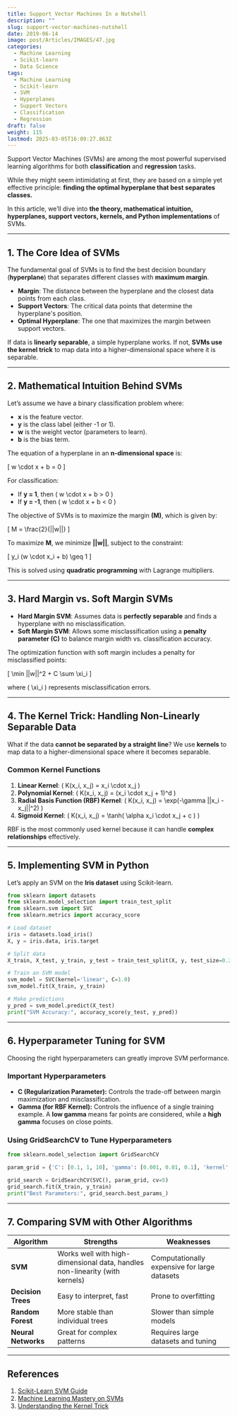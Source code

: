 ```yaml
---
title: Support Vector Machines In a Nutshell
description: ""
slug: support-vector-machines-nutshell
date: 2019-06-14
image: post/Articles/IMAGES/47.jpg
categories:
  - Machine Learning
  - Scikit-learn
  - Data Science
tags:
  - Machine Learning
  - Scikit-learn
  - SVM
  - Hyperplanes
  - Support Vectors
  - Classification
  - Regression
draft: false
weight: 115
lastmod: 2025-03-05T16:09:27.863Z
---
```

<!-- 
# Support Vector Machines In-Depth: Theory, Math, and Code

## Introduction -->

Support Vector Machines (SVMs) are among the most powerful supervised learning algorithms for both **classification** and **regression** tasks.

While they might seem intimidating at first, they are based on a simple yet effective principle: **finding the optimal hyperplane that best separates classes.**

In this article, we’ll dive into **the theory, mathematical intuition, hyperplanes, support vectors, kernels, and Python implementations** of SVMs.

***

## 1. The Core Idea of SVMs

The fundamental goal of SVMs is to find the best decision boundary (**hyperplane**) that separates different classes with **maximum margin**.

* **Margin**: The distance between the hyperplane and the closest data points from each class.
* **Support Vectors**: The critical data points that determine the hyperplane's position.
* **Optimal Hyperplane**: The one that maximizes the margin between support vectors.

If data is **linearly separable**, a simple hyperplane works. If not, **SVMs use the kernel trick** to map data into a higher-dimensional space where it is separable.

***

## 2. Mathematical Intuition Behind SVMs

Let’s assume we have a binary classification problem where:

* **x** is the feature vector.
* **y** is the class label (either -1 or 1).
* **w** is the weight vector (parameters to learn).
* **b** is the bias term.

The equation of a hyperplane in an **n-dimensional space** is:

\[ w \cdot x + b = 0 ]

For classification:

* If **y = 1**, then ( w \cdot x + b > 0 )
* If **y = -1**, then ( w \cdot x + b < 0 )

The objective of SVMs is to maximize the margin **(M)**, which is given by:

\[ M = \frac{2}{||w||} ]

To maximize **M**, we minimize **||w||**, subject to the constraint:

\[ y\_i (w \cdot x\_i + b) \geq 1 ]

This is solved using **quadratic programming** with Lagrange multipliers.

***

## 3. Hard Margin vs. Soft Margin SVMs

* **Hard Margin SVM**: Assumes data is **perfectly separable** and finds a hyperplane with no misclassification.
* **Soft Margin SVM**: Allows some misclassification using a **penalty parameter (C)** to balance margin width vs. classification accuracy.

The optimization function with soft margin includes a penalty for misclassified points:

\[ \min ||w||^2 + C \sum \xi\_i ]

where ( \xi\_i ) represents misclassification errors.

***

## 4. The Kernel Trick: Handling Non-Linearly Separable Data

What if the data **cannot be separated by a straight line**? We use **kernels** to map data to a higher-dimensional space where it becomes separable.

### Common Kernel Functions

1. **Linear Kernel**: ( K(x\_i, x\_j) = x\_i \cdot x\_j )
2. **Polynomial Kernel**: ( K(x\_i, x\_j) = (x\_i \cdot x\_j + 1)^d )
3. **Radial Basis Function (RBF) Kernel**: ( K(x\_i, x\_j) = \exp(-\gamma ||x\_i - x\_j||^2) )
4. **Sigmoid Kernel**: ( K(x\_i, x\_j) = \tanh( \alpha x\_i \cdot x\_j + c ) )

RBF is the most commonly used kernel because it can handle **complex relationships** effectively.

***

## 5. Implementing SVM in Python

Let’s apply an SVM on the **Iris dataset** using Scikit-learn.

```python
from sklearn import datasets
from sklearn.model_selection import train_test_split
from sklearn.svm import SVC
from sklearn.metrics import accuracy_score

# Load dataset
iris = datasets.load_iris()
X, y = iris.data, iris.target

# Split data
X_train, X_test, y_train, y_test = train_test_split(X, y, test_size=0.2, random_state=42)

# Train an SVM model
svm_model = SVC(kernel='linear', C=1.0)
svm_model.fit(X_train, y_train)

# Make predictions
y_pred = svm_model.predict(X_test)
print("SVM Accuracy:", accuracy_score(y_test, y_pred))
```

***

## 6. Hyperparameter Tuning for SVM

Choosing the right hyperparameters can greatly improve SVM performance.

### Important Hyperparameters

* **C (Regularization Parameter):** Controls the trade-off between margin maximization and misclassification.
* **Gamma (for RBF Kernel):** Controls the influence of a single training example. A **low gamma** means far points are considered, while a **high gamma** focuses on close points.

### Using GridSearchCV to Tune Hyperparameters

```python
from sklearn.model_selection import GridSearchCV

param_grid = {'C': [0.1, 1, 10], 'gamma': [0.001, 0.01, 0.1], 'kernel': ['rbf']}

grid_search = GridSearchCV(SVC(), param_grid, cv=5)
grid_search.fit(X_train, y_train)
print("Best Parameters:", grid_search.best_params_)
```

***

## 7. Comparing SVM with Other Algorithms

| Algorithm           | Strengths                                                                   | Weaknesses                                   |
| ------------------- | --------------------------------------------------------------------------- | -------------------------------------------- |
| **SVM**             | Works well with high-dimensional data, handles non-linearity (with kernels) | Computationally expensive for large datasets |
| **Decision Trees**  | Easy to interpret, fast                                                     | Prone to overfitting                         |
| **Random Forest**   | More stable than individual trees                                           | Slower than simple models                    |
| **Neural Networks** | Great for complex patterns                                                  | Requires large datasets and tuning           |

***

<!-- 
## Conclusion

Support Vector Machines remain **one of the most effective algorithms for classification** when working with small to medium-sized datasets. With proper kernel selection and hyperparameter tuning, they can achieve **excellent performance**.

For massive datasets, however, **deep learning** might be a better choice. But if you need a reliable, mathematically robust, and interpretable model, **SVMs are still worth considering!** 🚀

--- -->

## References

1. [Scikit-Learn SVM Guide](https://scikit-learn.org/stable/modules/svm.html)
2. [Machine Learning Mastery on SVMs](https://machinelearningmastery.com/support-vector-machines-for-machine-learning/)
3. [Understanding the Kernel Trick](https://towardsdatascience.com/kernel-trick-101-3e2c3a4fead4)
